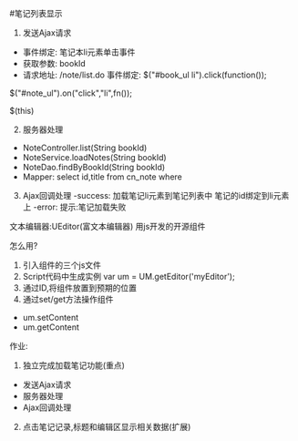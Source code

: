 #笔记列表显示
1. 发送Ajax请求
- 事件绑定: 笔记本li元素单击事件
- 获取参数: bookId
- 请求地址: /note/list.do
事件绑定:
$("#book_ul li").click(function());

$("#note_ul").on("click","li",fn());

$(this)


2. 服务器处理
- NoteController.list(String bookId)
- NoteService.loadNotes(String bookId)
- NoteDao.findByBookId(String bookId)
- Mapper: select id,title from cn_note where

3. Ajax回调处理
-success:
加载笔记li元素到笔记列表中
笔记的id绑定到li元素上
-error:
提示:笔记加载失败

文本编辑器:UEditor(富文本编辑器)
用js开发的开源组件

怎么用?
1. 引入组件的三个js文件
2. Script代码中生成实例
		var um = UM.getEditor('myEditor');
3. 通过ID,将组件放置到预期的位置
		<script type="text/plain" id="myEditor" style="width:100%;height:400px;">
		</script>
4. 通过set/get方法操作组件
- um.setContent
- um.getContent


作业:
1. 独立完成加载笔记功能(重点)
- 发送Ajax请求
- 服务器处理
- Ajax回调处理
2. 点击笔记记录,标题和编辑区显示相关数据(扩展)













